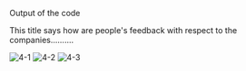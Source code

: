 Output of the code

This title says how are people's feedback with respect to the companies..........

![4-1](https://github.com/user-attachments/assets/c9c82b27-ae82-4391-9ddf-bdb45ce5bfa4)
![4-2](https://github.com/user-attachments/assets/7cc7a802-225c-4cba-bde8-55859d8310a9)
![4-3](https://github.com/user-attachments/assets/1029d569-8b5d-4bf1-8828-5dd33ec977f1)
